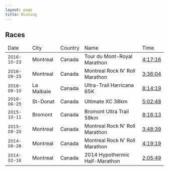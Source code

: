 ```yaml
---
layout: page
title: Running
---
```

## Races
<table class="smaller-font">
    <thead>
        <td>Date</td>
        <td>City</td>
        <td>Country</td>
        <td>Name</td>
        <td>Time</td>
    </thead>
    <tr>
        <td><small>2016-10-23</small></td>
        <td>Montreal</td>
        <td>Canada</td>
        <td>Tour du Mont-Royal Marathon</td>
        <td><a href="https://www.strava.com/activities/753911885">4:17:16</a></td>
    </tr>
    <tr>
        <td><small>2016-09-25</small></td>
        <td>Montreal</td>
        <td>Canada</td>
        <td>Montreal Rock N' Roll Marathon</td>
        <td><a href="https://www.strava.com/activities/725082666">3:36:04</a>
        </td>
    </tr>    
    <tr>
        <td><small>2016-09-10</small></td>
        <td>La Malbaie</td>
        <td>Canada</td>
        <td>Ultra-Trail Harricana 65K</td>
        <td><a href="https://www.strava.com/activities/709418423">8:14:19</a></td>
    </tr>    
    <tr>
        <td><small>2016-06-25</small></td>
        <td>St-Donat</td>
        <td>Canada</td>
        <td>Ultimate XC 38km</td>
        <td><a href="https://www.strava.com/activities/622077006">5:02:48</a></td>
    </tr>    
    <tr>
        <td><small>2015-10-11</small></td>
        <td>Bromont</td>
        <td>Canada</td>
        <td>Bromont Ultra Trail 58km</td>
        <td><a href="https://www.strava.com/activities/411637114">8:16:13</a></td>
    </tr>
    <tr>
        <td><small>2015-09-20</small></td>
        <td>Montreal</td>
        <td>Canada</td>
        <td>Montreal Rock N' Roll Marathon</td>
        <td><a href="https://www.strava.com/activities/396687364/overview">3:48:39</a>
        </td>
    </tr>
    <tr>
        <td><small>2014-09-28</small></td>
        <td>Montreal</td>
        <td>Canada</td>
        <td>Montreal Rock N' Roll Marathon</td>
        <td><a href="https://www.strava.com/activities/200723762">4:19:19</a></td>
    </tr>
    <tr>
        <td><small>2014-02-16</small></td>
        <td>Montreal</td>
        <td>Canada</td>
        <td>2014 Hypothermic Half-Marathon</td>
        <td><a href="https://www.strava.com/activities/185852220">2:05:49</a></td>
    </tr>
</table>